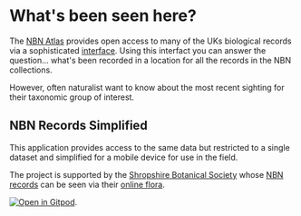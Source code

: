 # What's been seen here?

The [NBN Atlas](https://nbnatlas.org/) provides open access to many of the UKs
biological records via a sophisticated [interface](https://spatial.nbnatlas.org/).
Using this interfact you can answer the question...
what's been recorded in a location for all the records in the NBN collections.

However, often naturalist want to know about the most recent sighting
for their taxonomic group of interest.

## NBN Records Simplified

This application provides access to the same data but restricted to a single
dataset and simplified for a mobile device for use in the field.

The project is supported by the [Shropshire Botanical Society](https://www.shropshirebotany.org.uk/)
whose [NBN records](https://registry.nbnatlas.org/public/show/dp120)
can be seen via their [online flora](https://flora.shropshirebotany.org.uk/).

[![Open in Gitpod](https://gitpod.io/button/open-in-gitpod.svg)](https://gitpod.io/#github.com/joejcollins/captain-magenta).
